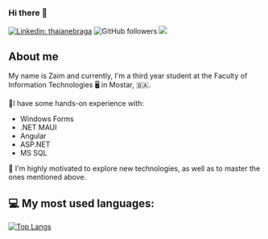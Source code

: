 ### Hi there 👋
[![Linkedin: thaianebraga](https://img.shields.io/badge/-Connect-blue?style=flat-square&logo=Linkedin&logoColor=white&link=https://www.linkedin.com/in/zaim-mehic/)](https://www.linkedin.com/in/zaim-mehic/)
![GitHub followers](https://img.shields.io/github/followers/zmehic?label=Follow&style=social)
![](https://komarev.com/ghpvc/?username=zmehice&style=flat-square&color=brightgreen)
## About me
My name is Zaim and currently, I'm a third year student at the Faculty of Information Technologies 🖥️ in Mostar, 🇧🇦. 

👷I have some hands-on experience with: 
- Windows Forms
- .NET MAUI
- Angular
- ASP.NET
- MS SQL

🔭 I'm highly motivated to explore new technologies, as well as to master the ones mentioned above. 

## 💻 My most used languages:
[![Top Langs](https://github-readme-stats.vercel.app/api/top-langs/?username=zmehic&layout=compact&text_color=daf7dc&bg_color=151515)](https://github.com/devSouvik/github-readme-stats)


<!--
**zmehic/zmehic** is a ✨ _special_ ✨ repository because its `README.md` (this file) appears on your GitHub profile.

Here are some ideas to get you started:

- 🔭 I’m currently working on ...
- 🌱 I’m currently learning ...
- 👯 I’m looking to collaborate on ...
- 🤔 I’m looking for help with ...
- 💬 Ask me about ...
- 📫 How to reach me: ...
- 😄 Pronouns: ...
- ⚡ Fun fact: ...
-->
